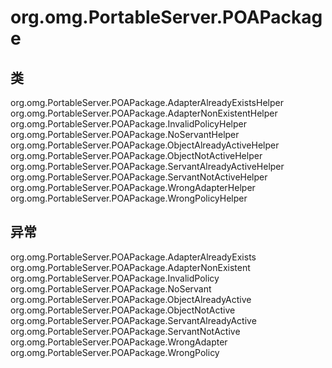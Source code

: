 # org.omg.PortableServer.POAPackage

## 类

org.omg.PortableServer.POAPackage.AdapterAlreadyExistsHelper
org.omg.PortableServer.POAPackage.AdapterNonExistentHelper
org.omg.PortableServer.POAPackage.InvalidPolicyHelper
org.omg.PortableServer.POAPackage.NoServantHelper
org.omg.PortableServer.POAPackage.ObjectAlreadyActiveHelper
org.omg.PortableServer.POAPackage.ObjectNotActiveHelper
org.omg.PortableServer.POAPackage.ServantAlreadyActiveHelper
org.omg.PortableServer.POAPackage.ServantNotActiveHelper
org.omg.PortableServer.POAPackage.WrongAdapterHelper
org.omg.PortableServer.POAPackage.WrongPolicyHelper

## 异常

org.omg.PortableServer.POAPackage.AdapterAlreadyExists
org.omg.PortableServer.POAPackage.AdapterNonExistent
org.omg.PortableServer.POAPackage.InvalidPolicy
org.omg.PortableServer.POAPackage.NoServant
org.omg.PortableServer.POAPackage.ObjectAlreadyActive
org.omg.PortableServer.POAPackage.ObjectNotActive
org.omg.PortableServer.POAPackage.ServantAlreadyActive
org.omg.PortableServer.POAPackage.ServantNotActive
org.omg.PortableServer.POAPackage.WrongAdapter
org.omg.PortableServer.POAPackage.WrongPolicy





